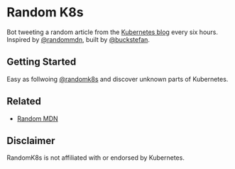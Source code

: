 # Random K8s

Bot tweeting a random article from the [Kubernetes blog](https://blog.kubernetes.io/) every six hours. Inspired by
[@randommdn](https://twitter.com/randommdn), built by [@buckstefan](https://twitter.com/buckstefan).

## Getting Started

Easy as follwoing [@randomk8s](https://twitter.com/randomk8s) and discover unknown parts of Kubernetes.
## Related

- [Random MDN](https://twitter.com/randommdn)
## Disclaimer

RandomK8s is not affiliated with or endorsed by Kubernetes.
